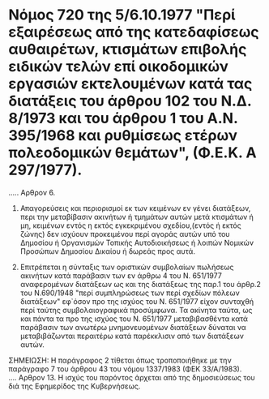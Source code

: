 # Νόμος 720 της 5/6.10.1977 "Περί εξαιρέσεως από της κατεδαφίσεως αυθαιρέτων, κτισμάτων επιβολής ειδικών τελών επί οικοδομικών εργασιών εκτελουμένων κατά τας διατάξεις του άρθρου 102 του Ν.Δ. 8/1973 και του άρθρου 1 του Α.Ν. 395/1968 και ρυθμίσεως ετέρων πολεοδομικών θεμάτων", (Φ.Ε.Κ. Α 297/1977).

.....
 Αρθρον 6.  
 1. Απαγορεύσεις και περιορισμοί εκ των κειμένων εν γένει διατάξεων, περι την μεταβίβασιν ακινήτων ή τμημάτων αυτών μετά κτισμάτων ή μη, κειμένων εντός η εκτός εγκεκριμένου σχεδίου,(εντός ή εκτός ζώνης) δεν ισχύουν προκειμένου περί αγοράς αυτών υπό του Δημοσίου ή Οργανισμών Τοπικής Αυτοδιοικήσεως ή λοιπών Νομικών Προσώπων Δημοσίου Δικαίου ή δωρεάς προς αυτά.

 2. Επιτρέπεται η σύνταξις των οριστικών συμβολαίων πωλήσεως ακινήτων κατά παράβασιν των εν άρθρω 4 του Ν. 651/1977 αναφερομένων διατάξεων ως  και της διατάξεως της παρ.1 του άρθρ.2 του Ν.690/1948 "περί συμπληρώσεως των περί σχεδίων πόλεων διατάξεων" εφ`όσον προ της ισχύος  του Ν. 651/1977 είχον συνταχθή περί ταύτης συμβολαιογραφικά προσύμφωνα.  Τα ακίνητα ταύτα, ως και πάντα τα προ της ισχύος του Ν. 651/1977  μεταβιβασθέντα κατά παράβασιν των ανωτέρω μνημονευομένων διατάξεων  δύναται να μεταβιβάζωνται περαιτέρω κατά παρέκκλισιν από των διατάξεων  αυτών.

ΣΗΜΕΙΩΣΗ: Η παράγραφος 2 τίθεται όπως τροποποιήθηκε με την παράγραφο 7 του άρθρου 43 του νόμου 1337/1983 (ΦΕΚ 33/Α/1983).  
....
 Αρθρον 13.
 Η ισχύς του παρόντος άρχεται από της δημοσιεύσεως του διά της Εφημερίδος της Κυβερνήσεως.
